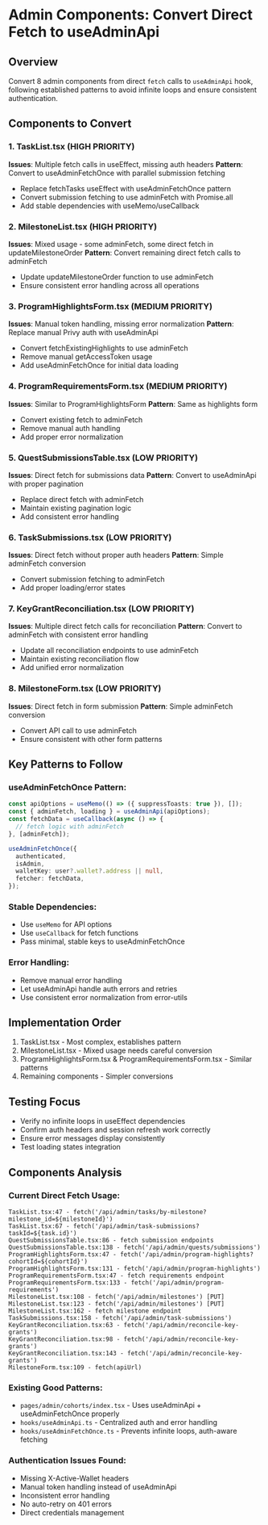 # Admin Components: Convert Direct Fetch to useAdminApi

## Overview
Convert 8 admin components from direct `fetch` calls to `useAdminApi` hook, following established patterns to avoid infinite loops and ensure consistent authentication.

## Components to Convert

### 1. **TaskList.tsx** (HIGH PRIORITY)
**Issues**: Multiple fetch calls in useEffect, missing auth headers
**Pattern**: Convert to useAdminFetchOnce with parallel submission fetching
- Replace fetchTasks useEffect with useAdminFetchOnce pattern
- Convert submission fetching to use adminFetch with Promise.all
- Add stable dependencies with useMemo/useCallback

### 2. **MilestoneList.tsx** (HIGH PRIORITY)
**Issues**: Mixed usage - some adminFetch, some direct fetch in updateMilestoneOrder
**Pattern**: Convert remaining direct fetch calls to adminFetch
- Update updateMilestoneOrder function to use adminFetch
- Ensure consistent error handling across all operations

### 3. **ProgramHighlightsForm.tsx** (MEDIUM PRIORITY)
**Issues**: Manual token handling, missing error normalization
**Pattern**: Replace manual Privy auth with useAdminApi
- Convert fetchExistingHighlights to use adminFetch
- Remove manual getAccessToken usage
- Add useAdminFetchOnce for initial data loading

### 4. **ProgramRequirementsForm.tsx** (MEDIUM PRIORITY)
**Issues**: Similar to ProgramHighlightsForm
**Pattern**: Same as highlights form
- Convert existing fetch to adminFetch
- Remove manual auth handling
- Add proper error normalization

### 5. **QuestSubmissionsTable.tsx** (LOW PRIORITY)
**Issues**: Direct fetch for submissions data
**Pattern**: Convert to useAdminApi with proper pagination
- Replace direct fetch with adminFetch
- Maintain existing pagination logic
- Add consistent error handling

### 6. **TaskSubmissions.tsx** (LOW PRIORITY)
**Issues**: Direct fetch without proper auth headers
**Pattern**: Simple adminFetch conversion
- Convert submission fetching to adminFetch
- Add proper loading/error states

### 7. **KeyGrantReconciliation.tsx** (LOW PRIORITY)
**Issues**: Multiple direct fetch calls for reconciliation
**Pattern**: Convert to adminFetch with consistent error handling
- Update all reconciliation endpoints to use adminFetch
- Maintain existing reconciliation flow
- Add unified error normalization

### 8. **MilestoneForm.tsx** (LOW PRIORITY)
**Issues**: Direct fetch in form submission
**Pattern**: Simple adminFetch conversion
- Convert API call to use adminFetch
- Ensure consistent with other form patterns

## Key Patterns to Follow

### useAdminFetchOnce Pattern:
```typescript
const apiOptions = useMemo(() => ({ suppressToasts: true }), []);
const { adminFetch, loading } = useAdminApi(apiOptions);
const fetchData = useCallback(async () => {
  // fetch logic with adminFetch
}, [adminFetch]);

useAdminFetchOnce({
  authenticated,
  isAdmin,
  walletKey: user?.wallet?.address || null,
  fetcher: fetchData,
});
```

### Stable Dependencies:
- Use `useMemo` for API options
- Use `useCallback` for fetch functions
- Pass minimal, stable keys to useAdminFetchOnce

### Error Handling:
- Remove manual error handling
- Let useAdminApi handle auth errors and retries
- Use consistent error normalization from error-utils

## Implementation Order
1. TaskList.tsx - Most complex, establishes pattern
2. MilestoneList.tsx - Mixed usage needs careful conversion
3. ProgramHighlightsForm.tsx & ProgramRequirementsForm.tsx - Similar patterns
4. Remaining components - Simpler conversions

## Testing Focus
- Verify no infinite loops in useEffect dependencies
- Confirm auth headers and session refresh work correctly
- Ensure error messages display consistently
- Test loading states integration

## Components Analysis

### Current Direct Fetch Usage:
```
TaskList.tsx:47 - fetch('/api/admin/tasks/by-milestone?milestone_id=${milestoneId}')
TaskList.tsx:67 - fetch('/api/admin/task-submissions?taskId=${task.id}')
QuestSubmissionsTable.tsx:86 - fetch submission endpoints
QuestSubmissionsTable.tsx:138 - fetch('/api/admin/quests/submissions')
ProgramHighlightsForm.tsx:47 - fetch('/api/admin/program-highlights?cohortId=${cohortId}')
ProgramHighlightsForm.tsx:131 - fetch('/api/admin/program-highlights')
ProgramRequirementsForm.tsx:47 - fetch requirements endpoint
ProgramRequirementsForm.tsx:133 - fetch('/api/admin/program-requirements')
MilestoneList.tsx:108 - fetch('/api/admin/milestones') [PUT]
MilestoneList.tsx:123 - fetch('/api/admin/milestones') [PUT]
MilestoneList.tsx:162 - fetch milestone endpoint
TaskSubmissions.tsx:158 - fetch('/api/admin/task-submissions')
KeyGrantReconciliation.tsx:63 - fetch('/api/admin/reconcile-key-grants')
KeyGrantReconciliation.tsx:98 - fetch('/api/admin/reconcile-key-grants')
KeyGrantReconciliation.tsx:143 - fetch('/api/admin/reconcile-key-grants')
MilestoneForm.tsx:109 - fetch(apiUrl)
```

### Existing Good Patterns:
- `pages/admin/cohorts/index.tsx` - Uses useAdminApi + useAdminFetchOnce properly
- `hooks/useAdminApi.ts` - Centralized auth and error handling
- `hooks/useAdminFetchOnce.ts` - Prevents infinite loops, auth-aware fetching

### Authentication Issues Found:
- Missing X-Active-Wallet headers
- Manual token handling instead of useAdminApi
- Inconsistent error handling
- No auto-retry on 401 errors
- Direct credentials management